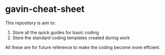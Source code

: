 # gavin-cheat-sheet
This repository is aim to: 
1. Store all the quick guides for basic coding 
2. Store the standard coding templates created during work 

All these are for future reference to make the coding become more effcient. 
